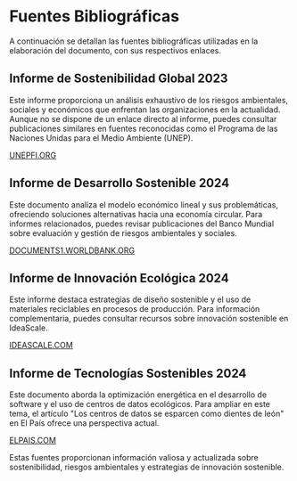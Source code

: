 # Fuentes Bibliográficas

A continuación se detallan las fuentes bibliográficas utilizadas en la elaboración del documento, con sus respectivos enlaces.

## Informe de Sostenibilidad Global 2023
Este informe proporciona un análisis exhaustivo de los riesgos ambientales, sociales y económicos que enfrentan las organizaciones en la actualidad. Aunque no se dispone de un enlace directo al informe, puedes consultar publicaciones similares en fuentes reconocidas como el Programa de las Naciones Unidas para el Medio Ambiente (UNEP).

[UNEPFI.ORG](https://www.unepfi.org)

## Informe de Desarrollo Sostenible 2024
Este documento analiza el modelo económico lineal y sus problemáticas, ofreciendo soluciones alternativas hacia una economía circular. Para informes relacionados, puedes revisar publicaciones del Banco Mundial sobre evaluación y gestión de riesgos ambientales y sociales.

[DOCUMENTS1.WORLDBANK.ORG](https://documents1.worldbank.org)

## Informe de Innovación Ecológica 2024
Este informe destaca estrategias de diseño sostenible y el uso de materiales reciclables en procesos de producción. Para información complementaria, puedes consultar recursos sobre innovación sostenible en IdeaScale.

[IDEASCALE.COM](https://www.ideascale.com)

## Informe de Tecnologías Sostenibles 2024
Este documento aborda la optimización energética en el desarrollo de software y el uso de centros de datos ecológicos. Para ampliar en este tema, el artículo "Los centros de datos se esparcen como dientes de león" en El País ofrece una perspectiva actual.

[ELPAIS.COM](https://www.elpais.com)

Estas fuentes proporcionan información valiosa y actualizada sobre sostenibilidad, riesgos ambientales y estrategias de innovación sostenible.